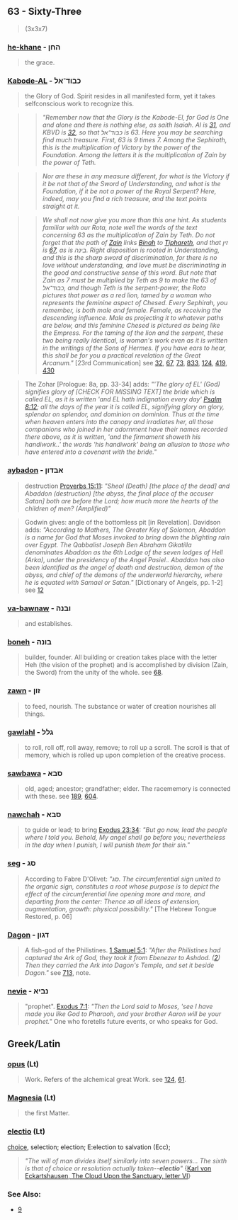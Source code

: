 ## 63 - Sixty-Three
> (3x3x7)

### [he-khane](/keys/HChN) - החן
> the grace.

### [Kabode-AL](/keys/KBVD-AL) - כבוד־אל
> the Glory of God. Spirit resides in all manifested form, yet it takes selfconscious work to recognize this.

> > *"Remember now that the Glory is the Kabode-El, for God is One and alone and there is nothing else, as saith Isaiah. Al is [31](31), and KBVD is [32](32), so that כבוד־אל is 63. Here you may be searching find much treasure. First, 63 is 9 times 7. Among the Sephiroth, this is the multiplication of Victory by the power of the Foundation. Among the letters it is the multiplication of Zain by the power of Teth.*

> > *Nor are these in any measure different, for what is the Victory if it be not that of the Sword of Understanding, and what is the Foundation, if it be not a power of the Royal Serpent? Here, indeed, may you find a rich treasure, and the text points straight at it.*

> > *We shall not now give you more than this one hint. As students familiar with our Rota, note well the words of the text concerning 63 as the multiplication of Zain by Teth. Do not forget that the path of [Zain](/keys/ZIN) links [Binah](/keys/BINH) to [Tiphareth](/keys/ThPARTh), and that זין is [67](67), as is בינה. Right disposition is rooted in Understanding, and this is the sharp sword of discrimination, for there is no love without understanding, and love must be discriminating in the good and constructive sense of this word. But note that Zain as 7 must be multiplied by Teth as 9 to make the 63 of כבוד־אל, and though Teth is the serpent-power, the Rota pictures that power as a red lion, tamed by a woman who represents the feminine aspect of Chesed. Every Sephirah, you remember, is both male and female. Female, as receiving the descending influence. Male as projecting it to whatever paths are below, and this feminine Chesed is pictured as being like the Empress. For the taming of the lion and the serpent, these two being really identical, is woman's work even as it is written in the writings of the Sons of Hermes. If you have ears to hear, this shall be for you a practical revelation of the Great Arcanum."* [23rd Communication] see [32](32), [67](67), [73](73), [833](833), [124](124), [419](419), [430](430)

> The Zohar [Prologue: 8a, pp. 33-34] adds: *"'The glory of EL' (God) signifies glory of [CHECK FOR MISSING TEXT] the bride which is called EL, as it is written 'and EL hath indignation every day' [Psalm 8:12](http://biblehub.com/psalms/8-12.htm); all the days of the year it is called EL, signifying glory on glory, splendor on splendor, and dominion on dominion. Thus at the time when heaven enters into the canopy and irradiates her, all those companions who joined in her adornment have their names recorded there above, as it is written, 'and the firmament showeth his handiwork..' the words 'his handiwork' being an allusion to those who have entered into a covenant with the bride."*

### [aybadon](/keys/ABDVN) - אבדון
> destruction [Proverbs 15:11](http://biblehub.com/proverbs/15-11.htm): *"Sheol (Death) [the place of the dead] and Abaddon (destruction) [the abyss, the final place of the accuser Satan] both are before the Lord; how much more the hearts of the children of men? (Amplified)"*

> Godwin gives: angle of the bottomless pit [in Revelation]. Davidson adds: *"According to Mathers, The Greater Key of Solomon, Abaddon is a name for God that Moses invoked to bring down the blighting rain over Egypt. The Qabbalist Joseph Ben Abraham Gikatilla denominates Abaddon as the 6th Lodge of the seven lodges of Hell (Arka), under the presidency of the Angel Pasiel.. Abaddon has also been identified as the angel of death and destruction, demon of the abyss, and chief of the demons of the underworld hierarchy, where he is equated with Samael or Satan."* [Dictionary of Angels, pp. 1-2] see [12](12)

### [va-bawnaw](/keys/VBNH) - ובנה
> and establishes.

### [boneh](/keys/BVNH) - בונה
> builder, founder. All building or creation takes place with the letter Heh (the vision of the prophet) and is accomplished by division (Zain, the Sword) from the unity of the whole. see [68](68).

### [zawn](/keys/ZVN) - זון
> to feed, nourish. The substance or water of creation nourishes all things.

### [gawlahl](/keys/GLL) - גלל
> to roll, roll off, roll away, remove; to roll up a scroll. The scroll is that of memory, which is rolled up upon completion of the creative process.

### [sawbawa](/keys/SBA) - סבא
> old, aged; ancestor; grandfather; elder. The racememory is connected with these. see [189](189), [604](604).

### [nawchah](/keys/NChH) - סבא 
> to guide or lead; to bring [Exodus 23:34](http://biblehub.com/exodus/23-34.htm): *"But go now, lead the people where I told you. Behold, My angel shall go before you; nevertheless in the day when I punish, I will punish them for their sin."*

### [seg](/keys/SG) - סג
> According to Fabre D'Olivet: *"סג. The circumferential sign united to the organic sign, constitutes a root whose purpose is to depict the effect of the circumferential line opening more and more, and departing from the center: Thence סג all ideas of extension, augmentation, growth: physical possibility."* [The Hebrew Tongue Restored, p. 06]

### [Dagon](/keys/DGVN) - דגון
> A fish-god of the Philistines. [1 Samuel 5:1](http://biblehub.com/1_samuel/5-1.htm): *"After the Philistines had captured the Ark of God, they took it from Ebenezer to Ashdod. ([2](http://biblehub.com/1_samuel/5-2.htm)) Then they carried the Ark into Dagon's Temple, and set it beside Dagon."* see [713](713), note.

### [nevie](/keys/NBIA) - נביא
> "prophet". [Exodus 7:1](http://biblehub.com/exodus/7-1.htm): *"Then the Lord said to Moses, 'see I have made you like God to Pharaoh, and your brother Aaron will be your prophet."* One who foretells future events, or who speaks for God.

## Greek/Latin

### [opus](/latin?word=opus) (Lt)
> Work. Refers of the alchemical great Work. see [124](124), [61](61).

### [Magnesia](/latin?word=Magnesia) (Lt)
> the first Matter.

### [electio](/latin?word=electio) (Lt)
[choice](http://archives.nd.edu/cgi-bin/wordz.pl?keyword=electio), selection; election; E:election to salvation (Ecc);

> *"The will of man divides itself similarly into seven powers... The sixth is that of choice or resolution actually taken--**electio**"* {[Karl von Eckartshausen, The Cloud Upon the Sanctuary, letter VI](cloud-upon-sanctuary)}

### See Also:

- [9](9)
